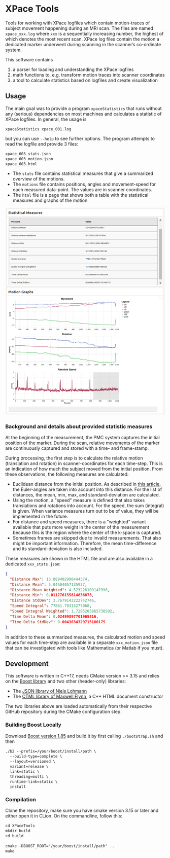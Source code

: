 # XPace Tools

Tools for working with XPace logfiles which contain motion-traces of subject movement happening during an MRI scan. The
files are named `xpace_xxx.log` where `xxx` is a sequentially increasing number, the highest of which denotes the most
recent scan. XPace log files contain the motion a dedicated marker underwent during scanning in the scanner’s
co-ordinate system.

This software contains

1. a parser for loading and understanding the XPace logfiles
2. math functions to, e.g. transform motion traces into scanner coordinates
3. a tool to calculate statistics based on logfiles and create visualization

## Usage

The main goal was to provide a program `xpaceStatistics` that runs without any (serious) dependencies on most machines
and calculates a statistic of XPace logfiles. In general, the usage is

```shell
xpaceStatistics xpace_001.log
```

but you can use `--help` to see further options. The program attempts to read the logfile and provide 3 files:

```shell
xpace_603_stats.json
xpace_603_motion.json
xpace_603.html
```

- The `stats` file contains statistical measures that give a summarized overview of the motions.
- The `motions` file contains positions, angles and movement-speed for each measured data-point. The values are in
  scanner coordinates.
- The `html` file is a page that shows both a table with the statistical measures and graphs of the motion

![Screenshot](resources/screenshot.png)

### Background and details about provided statistic measures

At the beginning of the measurement, the PMC system captures the initial position of the marker. During the scan,
relative movements of the marker are continuously captured and stored with a time- and frame-stamp.

During processing, the first step is to calculate the relative motion (translation and rotation) in scanner-coordinates
for each time-step. This is an indication of how much the subject moved from the initial position. From these
observations, the following measures are calculated:

- Euclidean distance from the initial position. As described in [this article][1], the Euler-angles are taken into
  account into this distance. For the list of distances, the mean, min, max, and standard-deviation are calculated.
- Using the motion, a "speed" measure is defined that also takes translations and rotations into account. For the speed,
  the sum (integral) is given. When variance measures turn out to be of value, they will be implemented in the future.
- For distance and speed measures, there is a "weighted" variant available that puts more weight in the center of the
  measurement because this is the region where the center of the k-space is captured.
- Sometimes frames are skipped due to invalid measurements. That also might be important information. Therefore, the
  mean time-difference and its standard-deviation is also included.
  
These measures are shown in the HTML file and are also available in a dedicated `xxx_stats.json`:

```json
{
  "Distance Max": 13.889402990444374,
  "Distance Mean": 5.04504057135937,
  "Distance Mean Weighted": 4.523226109147996,
  "Distance Min": 0.011776155814836873,
  "Distance StdDev": 3.7679143222742746,
  "Speed Integral": 77861.79315277068,
  "Speed Integral Weighted": 1.7295203865730502,
  "Time Delta Mean": 0.02499897701965816,
  "Time Delta StdDev": 0.0043634329715180175
}
```

In addition to these summarized measures, the calculated motion and speed values for each time-step are available
in a separate `xxx_motion.json` file that can be investigated with tools like Mathematica (or Matlab if you must).

[1]:  https://www.sciencedirect.com/science/article/pii/S1053811915001925

## Development

This software is written in C++17, needs CMake version >= 3.15 and relies on the [Boost library](https://www.boost.org/) and
two other (header-only) libraries:

- The [JSON library of Niels Lohmann](https://github.com/nlohmann/json)
- The [CTML library of Maxwell Flynn](https://github.com/tinfoilboy/CTML), a C++ HTML document constructor

The two libraries above are loaded automatically from their respective GitHub repository during the CMake configuration
step.

### Building Boost Locally

Download [Boost version 1.85](https://www.boost.org/) and build it by first calling `./bootstrap.sh` and then

```shell
./b2 --prefix=/your/boost/install/path \
  --build-type=complete \
  --layout=versioned \
  variant=release \
  link=static \
  threading=multi \
  runtime-link=static \
  install
```

### Compilation

Clone the repository, make sure you have cmake version 3.15 or later and either open it in CLion. On the commandline,
follow this:

```shell script
cd XPaceTools
mkdir build
cd build

cmake -DBOOST_ROOT="/your/boost/install/path" ..
make
```